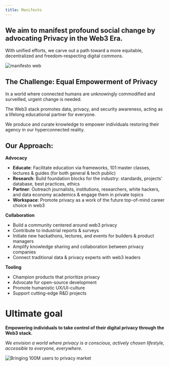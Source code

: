```yaml
---
title: Manifesto
---
```


## We aim to manifest profound social change by advocating Privacy in the Web3 Era.

With unified efforts, we carve out a path toward a more equitable, decentralized and freedom-respecting digital commons.

![manifesto web](https://github.com/web3privacy/docs/assets/101947219/be3e7555-533d-4add-83cf-72065d1da05a)




## The Challenge: Equal Empowerment of Privacy

In a world where connected humans are unknowingly commodified and surveilled, urgent change is needed.

The Web3 stack promotes data, privacy, and security awareness, acting as a lifelong educational partner for everyone.

We produce and curate knowledge to empower individuals restoring their agency in our hyperconnected reality.


## Our Approach:

**Advocacy** 
- **Educate**: Facilitate education via frameworks, 101 master classes, lectures & guides (for both general & tech public)
- **Research**: Build foundation blocks for the industry: standards, projects' database, best practices, ethics
- **Partner**: Outreach journalists, institutions, researchers, white hackers, and data economy academics & engage them in private topics
- **Workspace**: Promote privacy as a work of the future top-of-mind career choice in web3

**Collaboration**
- Build a community centered around web3 privacy
- Contribute to industrial reports & surveys
- Initiate new hackathons, lectures, and events for builders & product managers
- Amplify knowledge sharing and collaboration between privacy companies
- Connect traditional data & privacy experts with web3 leaders

**Tooling**
- Champion products that prioritize privacy
- Advocate for open-source development
- Promote humanistic UX/UI-culture
- Support cutting-edge R&D projects


# **Ultimate goal**

**Empowering individuals to take control of their digital privacy through the Web3 stack.**

_We envision a world where privacy is a conscious, actively chosen lifestyle, accessible to everyone, everywhere._

![Bringing 100M users to privacy market](./assets/Bringing-100M-to-privacy-market.png)
